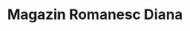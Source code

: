 ---
title: "Magazin Romanesc Diana"
url: /high-wycombe/magazin-romanesc-diana/
shop: convenience
---